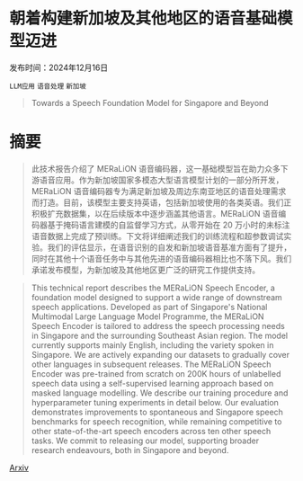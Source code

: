 # 朝着构建新加坡及其他地区的语音基础模型迈进

发布时间：2024年12月16日

`LLM应用` `语音处理` `新加坡`

> Towards a Speech Foundation Model for Singapore and Beyond

# 摘要

> 此技术报告介绍了 MERaLiON 语音编码器，这一基础模型旨在助力众多下游语音应用。作为新加坡国家多模态大型语言模型计划的一部分所开发，MERaLiON 语音编码器专为满足新加坡及周边东南亚地区的语音处理需求而打造。目前，该模型主要支持英语，包括新加坡使用的各类英语。我们正积极扩充数据集，以在后续版本中逐步涵盖其他语言。MERaLiON 语音编码器基于掩码语言建模的自监督学习方式，从零开始在 20 万小时的未标注语音数据上完成了预训练。下文将详细阐述我们的训练流程和超参数调试实验。我们的评估显示，在语音识别的自发和新加坡语音基准方面有了提升，同时在其他十个语音任务中与其他先进的语音编码器相比也不落下风。我们承诺发布模型，为新加坡及其他地区更广泛的研究工作提供支持。

> This technical report describes the MERaLiON Speech Encoder, a foundation model designed to support a wide range of downstream speech applications. Developed as part of Singapore's National Multimodal Large Language Model Programme, the MERaLiON Speech Encoder is tailored to address the speech processing needs in Singapore and the surrounding Southeast Asian region. The model currently supports mainly English, including the variety spoken in Singapore. We are actively expanding our datasets to gradually cover other languages in subsequent releases. The MERaLiON Speech Encoder was pre-trained from scratch on 200K hours of unlabelled speech data using a self-supervised learning approach based on masked language modelling. We describe our training procedure and hyperparameter tuning experiments in detail below. Our evaluation demonstrates improvements to spontaneous and Singapore speech benchmarks for speech recognition, while remaining competitive to other state-of-the-art speech encoders across ten other speech tasks. We commit to releasing our model, supporting broader research endeavours, both in Singapore and beyond.

[Arxiv](https://arxiv.org/abs/2412.11538)
